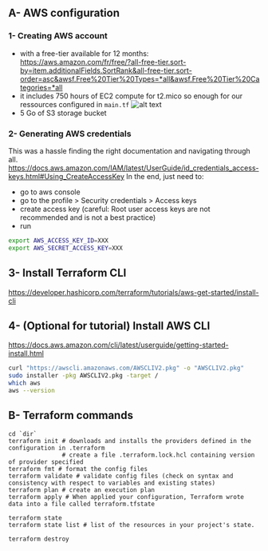 ## A- AWS configuration
### 1- Creating AWS account 

- with a free-tier available for 12 months: https://aws.amazon.com/fr/free/?all-free-tier.sort-by=item.additionalFields.SortRank&all-free-tier.sort-order=asc&awsf.Free%20Tier%20Types=*all&awsf.Free%20Tier%20Categories=*all
- it includes 750 hours of EC2 compute for t2.mico so enough for our ressources configured in `main.tf`
![alt text](free_tie.png)
- 5 Go of S3 storage bucket

### 2- Generating AWS credentials
This was a hassle finding the right documentation and navigating through all.
https://docs.aws.amazon.com/IAM/latest/UserGuide/id_credentials_access-keys.html#Using_CreateAccessKey
In the end, just need to:
* go to aws console
* go to the profile > Security credentials > Access keys
* create access key (careful: Root user access keys are not recommended and is not a best practice)
* run 
```sh
export AWS_ACCESS_KEY_ID=XXX
export AWS_SECRET_ACCESS_KEY=XXX
```

## 3- Install Terraform CLI

https://developer.hashicorp.com/terraform/tutorials/aws-get-started/install-cli


## 4- (Optional for tutorial) Install AWS CLI

https://docs.aws.amazon.com/cli/latest/userguide/getting-started-install.html
```sh
curl "https://awscli.amazonaws.com/AWSCLIV2.pkg" -o "AWSCLIV2.pkg"
sudo installer -pkg AWSCLIV2.pkg -target /
which aws
aws --version
```

## B- Terraform commands

```
cd `dir`
terraform init # downloads and installs the providers defined in the configuration in .terraform
               # create a file .terraform.lock.hcl containing version of provider specified
terraform fmt # format the config files 
terraform validate # validate config files (check on syntax and consistency with respect to variables and existing states)
terraform plan # create an execution plan
terraform apply # When applied your configuration, Terraform wrote data into a file called terraform.tfstate

terraform state
terraform state list # list of the resources in your project's state.

terraform destroy
```
